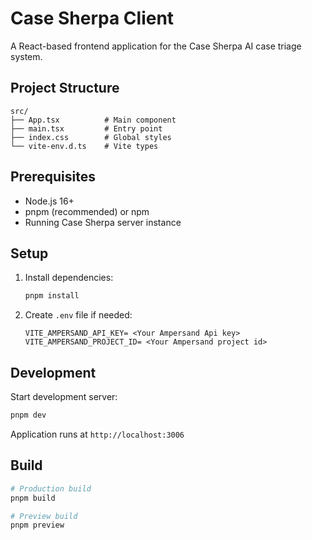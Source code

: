 # Case Sherpa Client

A React-based frontend application for the Case Sherpa AI case triage system.

## Project Structure

```
src/
├── App.tsx          # Main component
├── main.tsx         # Entry point
├── index.css        # Global styles
└── vite-env.d.ts    # Vite types
```


## Prerequisites

- Node.js 16+
- pnpm (recommended) or npm
- Running Case Sherpa server instance

## Setup

1. Install dependencies:
   ```bash
   pnpm install
   ```

2. Create `.env` file if needed:
   ```env
   VITE_AMPERSAND_API_KEY= <Your Ampersand Api key>
   VITE_AMPERSAND_PROJECT_ID= <Your Ampersand project id>
   ```

## Development

Start development server:
```bash
pnpm dev
```

Application runs at `http://localhost:3006`

## Build

```bash
# Production build
pnpm build
```

```bash
# Preview build
pnpm preview
```

